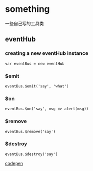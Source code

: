 # something
一些自己写的工具类

## eventHub

### creating a new eventHub instance
```
var eventBus = new eventHub
```
### $emit
```
eventBus.$emit('say', 'what')

```
### $on
```
eventBus.$on('say', msg => alert(msg))

```
### $remove
```
eventBus.$remove('say')

```
### $destroy
```
eventBus.$destroy('say')
```
[codepen](https://codepen.io/biggerv/pen/vrKmbz)
